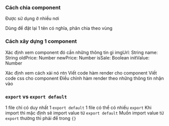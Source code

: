 
### Cách chia component
Được sử dụng ở nhiều nơi
    <NavBar>
    <Footer>
    <Product>
    <RecentProduct>
    <RatingStar>
    <IconButton>
    <SearchBox>
    <ResultIndicator>
    <AdvertiseCard>
Dùng để đặt lại 1 tên có nghĩa, phân chia theo vùng
    <HomePage>
    <CheckoutPage>

### Cách xây dựng 1 component
Xác định xem component đó cần những thông tin gì
    <Product>
    imgUrl: String
    name: String
    oldPrice: Number
    newPrice: Number
    isSale: Boolean
    <RatingStar>
    initValue: Number

Xác định xem cách xài nó ntn
    <Product imgUrl="..." title="Spageti" oldPrice={300} newPrice={400} isSale>
    <Product imgUrl="..." title="Spageti" oldPrice={300} newPrice={400}>
    <RatingStar initValue={3}>
Viết code hàm render cho component
Viết code css cho component
Điều chỉnh hàm render theo những thông tin nhận vào


### `export` vs `export default`
1 file chỉ có duy nhất 1 `export default`
1 file có thể có nhiều `export`
Khi import thì mặc định sẽ import value từ `export default`
Muốn import value từ `export` thường thì phải để trong `{}`